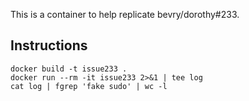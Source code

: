 This is a container to help replicate bevry/dorothy#233.

## Instructions

```
docker build -t issue233 .
docker run --rm -it issue233 2>&1 | tee log
cat log | fgrep 'fake sudo' | wc -l
```
